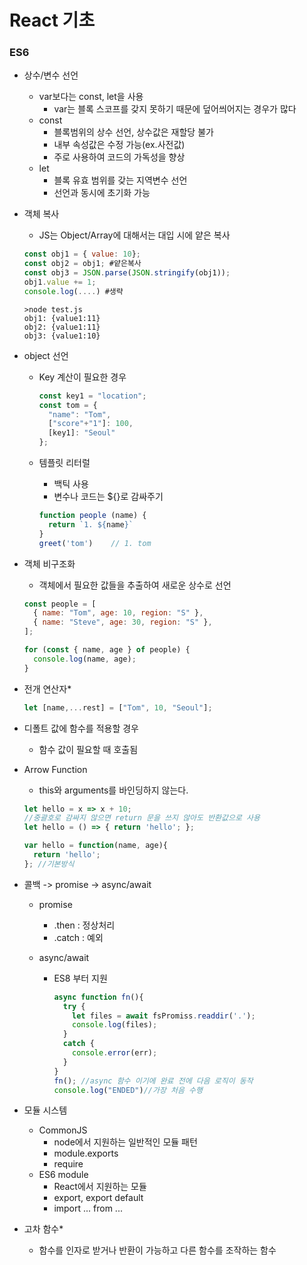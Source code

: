 # React 기초

### ES6

- 상수/변수 선언

  - var보다는 const, let을 사용
    - var는 블록 스코프를 갖지 못하기 때문에 덮어씌어지는 경우가 많다
  - const 
    - 블록범위의 상수 선언, 상수값은 재할당 불가
    - 내부 속성값은 수정 가능(ex.사전값)
    - 주로 사용하여 코드의 가독성을 향상
  - let 
    - 블록 유효 범위를 갖는 지역변수 선언
    - 선언과 동시에 초기화 가능

- 객체 복사

  - JS는 Object/Array에 대해서는 대입 시에 얕은 복사

  ```js
  const obj1 = { value: 10};
  const obj2 = obj1; #얕은복사
  const obj3 = JSON.parse(JSON.stringify(obj1));
  obj1.value += 1;
  console.log(....) #생략
  ```

  ```shell
  >node test.js
  obj1: {value1:11}
  obj2: {value1:11}
  obj3: {value1:10}
  ```

- object 선언

  - Key 계산이 필요한 경우

    ```js
    const key1 = "location";
    const tom = {
      "name": "Tom",
      ["score"+"1"]: 100,
      [key1]: "Seoul"
    };
    ```

  - 템플릿 리터럴

    - 백틱 사용
    - 변수나 코드는 ${}로 감싸주기

    ```js
    function people (name) {
      return `1. ${name}`
    }
    greet('tom')	// 1. tom
    ```

- 객체 비구조화

  - 객체에서 필요한 값들을 추출하여 새로운 상수로 선언

  ```js
  const people = [
    { name: "Tom", age: 10, region: "S" },
    { name: "Steve", age: 30, region: "S" },
  ];
  
  for (const { name, age } of people) {
    console.log(name, age);
  }
  ```

- 전개 연산자*

  ```js
  let [name,...rest] = ["Tom", 10, "Seoul"];
  ```

- 디폴트 값에 함수를 적용할 경우

  - 함수 값이 필요할 때  호출됨

- Arrow Function

  - this와 arguments를 바인딩하지 않는다.

  ```js
  let hello = x => x + 10;
  //중괄호로 감싸지 않으면 return 문을 쓰지 않아도 반환값으로 사용
  let hello = () => { return 'hello'; };
  
  var hello = function(name, age){
    return 'hello';
  }; //기본방식
  ```



- 콜백 -> promise -> async/await

  - promise

    - .then : 정상처리
    - .catch : 예외

  - async/await

    - ES8 부터 지원

      ```js
      async function fn(){
        try {
          let files = await fsPromiss.readdir('.');
          console.log(files);
        }
        catch {
          console.error(err);
        }
      }
      fn(); //async 함수 이기에 완료 전에 다음 로직이 동작
      console.log("ENDED")//가장 처음 수행
      ```

- 모듈 시스템

  - CommonJS
    - node에서 지원하는 일반적인 모듈 패턴
    - module.exports 
    - require
  - ES6 module
    - React에서 지원하는 모듈
    - export, export default
    - import ... from ...

- 고차 함수*

  - 함수를 인자로 받거나 반환이 가능하고 다른 함수를 조작하는 함수